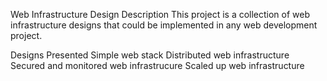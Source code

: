 Web Infrastructure Design
Description
This project is a collection of web infrastructure designs that could be implemented in any web development project.

Designs Presented
Simple web stack
Distributed web infrastructure
Secured and monitored web infrastrucure
Scaled up web infrastructure
